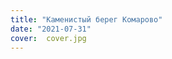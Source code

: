 ```yaml
---
title: "Каменистый берег Комарово"
date: "2021-07-31"
cover:  cover.jpg
---
```



<youtube-embed class="my-24" link="https://www.youtube.com/watch?v=jOqLB8uCL5E" />